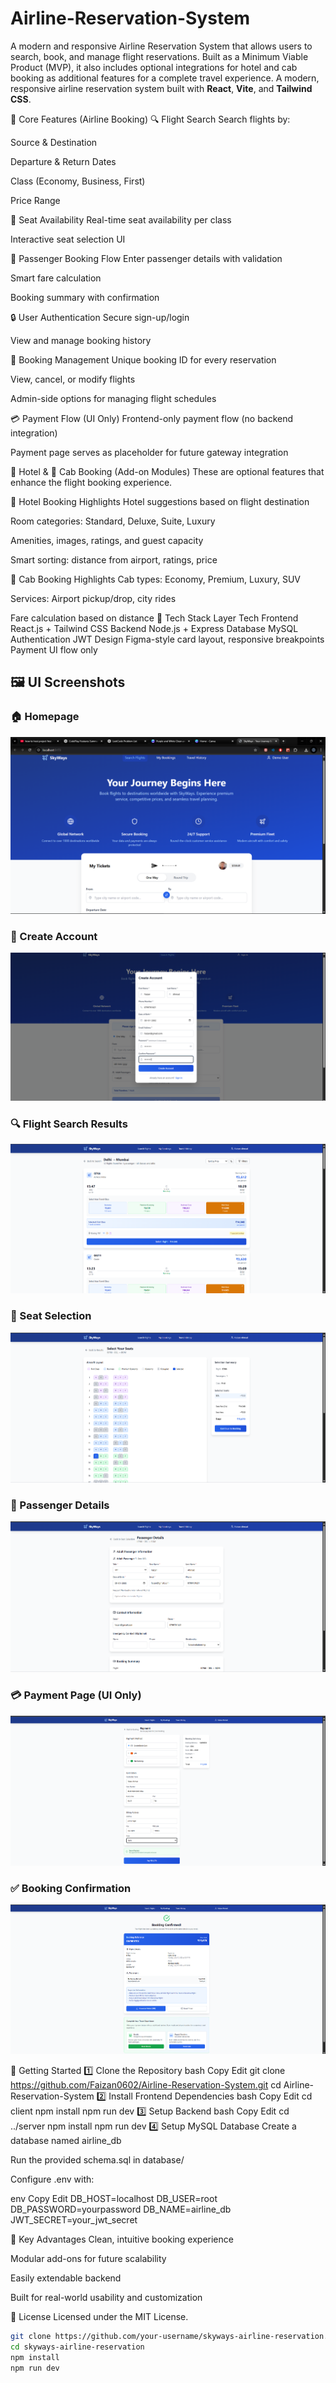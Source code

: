 # Airline-Reservation-System
A modern and responsive Airline Reservation System that allows users to search, book, and manage flight reservations. Built as a Minimum Viable Product (MVP), it also includes optional integrations for hotel and cab booking as additional features for a complete travel experience.
A modern, responsive airline reservation system built with **React**, **Vite**, and **Tailwind CSS**.

🧩 Core Features (Airline Booking)
🔍 Flight Search
Search flights by:

Source & Destination

Departure & Return Dates

Class (Economy, Business, First)

Price Range

💺 Seat Availability
Real-time seat availability per class

Interactive seat selection UI

🧍 Passenger Booking Flow
Enter passenger details with validation

Smart fare calculation

Booking summary with confirmation

🔒 User Authentication
Secure sign-up/login

View and manage booking history

📄 Booking Management
Unique booking ID for every reservation

View, cancel, or modify flights

Admin-side options for managing flight schedules

💳 Payment Flow (UI Only)
Frontend-only payment flow (no backend integration)

Payment page serves as placeholder for future gateway integration

🏨 Hotel & 🚗 Cab Booking (Add-on Modules)
These are optional features that enhance the flight booking experience.

🏨 Hotel Booking Highlights
Hotel suggestions based on flight destination

Room categories: Standard, Deluxe, Suite, Luxury

Amenities, images, ratings, and guest capacity

Smart sorting: distance from airport, ratings, price

🚗 Cab Booking Highlights
Cab types: Economy, Premium, Luxury, SUV

Services: Airport pickup/drop, city rides

Fare calculation based on distance
🔧 Tech Stack
Layer	Tech
Frontend	React.js + Tailwind CSS
Backend	Node.js + Express
Database	MySQL
Authentication	JWT
Design	Figma-style card layout, responsive breakpoints
Payment	UI flow only 

## 🖼️ UI Screenshots

### 🏠 Homepage
![Homepage](assets/home.png)

### 👤 Create Account
![Create Account](assets/create%20account.png)

### 🔍 Flight Search Results
![Flight Search Results](assets/flight%20search%20results.png)

### 💺 Seat Selection
![Seat Selection](assets/seat%20selection.png)

### 🧍 Passenger Details
![Passenger Details](assets/passenger%20details.png)

### 💳 Payment Page (UI Only)
![Payment](assets/payment.png)

### ✅ Booking Confirmation
![Booking Confirmed](assets/booking%20confirmed.png)





🚀 Getting Started
1️⃣ Clone the Repository
bash
Copy
Edit
git clone https://github.com/Faizan0602/Airline-Reservation-System.git
cd Airline-Reservation-System
2️⃣ Install Frontend Dependencies
bash
Copy
Edit
cd client
npm install
npm run dev
3️⃣ Setup Backend
bash
Copy
Edit
cd ../server
npm install
npm run dev
4️⃣ Setup MySQL Database
Create a database named airline_db

Run the provided schema.sql in database/

Configure .env with:

env
Copy
Edit
DB_HOST=localhost
DB_USER=root
DB_PASSWORD=yourpassword
DB_NAME=airline_db
JWT_SECRET=your_jwt_secret

🎯 Key Advantages
Clean, intuitive booking experience

Modular add-ons for future scalability

Easily extendable backend

Built for real-world usability and customization

📄 License
Licensed under the MIT License.








```bash
git clone https://github.com/your-username/skyways-airline-reservation.git
cd skyways-airline-reservation
npm install
npm run dev
